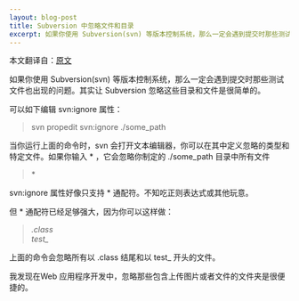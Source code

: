 ```yaml
---
layout: blog-post
title: Subversion 中忽略文件和目录
excerpt: 如果你使用 Subversion(svn) 等版本控制系统，那么一定会遇到提交时那些测试文件也出现的问题。其实让 Subversion 忽略这些目录和文件是很简单的。
---
```


本文翻译自：[原文][origin]

如果你使用 Subversion(svn) 等版本控制系统，那么一定会遇到提交时那些测试文件也出现的问题。其实让 Subversion 忽略这些目录和文件是很简单的。

可以如下编辑 svn:ignore 属性：
>    svn propedit svn:ignore ./some_path

当你运行上面的命令时，svn 会打开文本编辑器，你可以在其中定义忽略的类型和特定文件。如果你输入 * ，它会忽略你制定的 ./some_path 目录中所有文件
>    \*

svn:ignore 属性好像只支持 * 通配符。不知吃正则表达式或其他玩意。

但 * 通配符已经足够强大，因为你可以这样做：
>    *.class  
>    test_*

上面的命令会忽略所有以 .class 结尾和以 test_ 开头的文件。

我发现在Web 应用程序开发中，忽略那些包含上传图片或者文件的文件夹是很便捷的。

[origin]:http://www.petefreitag.com/item/662.cfm
